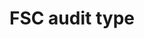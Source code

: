 ---
title: 'FSC audit type'
field: 'fsc.audit.type'
slug: 'fsc-audit-type'
comment: 'select from control list'
required: False
vocabulary: 'vocabulary.txt'
module: 'Assurance'
cluster: 'Fsc'
policy: 'Controlled value. Single select from control list.'
layout: 'fsc'
---